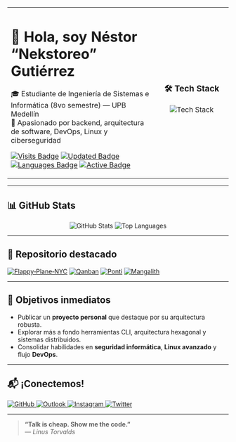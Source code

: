 <table>
  <tr>
    <td valign="top" width="66%">
      
# 👋 Hola, soy **Néstor “Nekstoreo” Gutiérrez**

🎓 Estudiante de Ingeniería de Sistemas e Informática (8vo semestre) — UPB Medellín  
🚀 Apasionado por backend, arquitectura de software, DevOps, Linux y ciberseguridad  


[![Visits Badge](https://komarev.com/ghpvc/?username=Nekstoreo&label=Profile%20views&color=0e75b6&style=flat)](https://github.com/Nekstoreo)
[![Updated Badge](https://img.shields.io/github/last-commit/Nekstoreo/Flappy-Plane-NYC?style=flat-square&logo=github)](https://github.com/Nekstoreo/Flappy-Plane-NYC)
[![Languages Badge](https://img.shields.io/github/languages/count/Nekstoreo/Flappy-Plane-NYC?style=flat-square)](https://github.com/Nekstoreo/Flappy-Plane-NYC)
[![Active Badge](https://img.shields.io/badge/Maintained-Yes-brightgreen?style=flat-square)](https://github.com/Nekstoreo)

   </td>
   <td width="33%" align="center">

### 🛠️ Tech Stack

<img src="https://skillicons.dev/icons?i=cs,dotnet,js,nextjs,java,postgres,mongodb,docker,azure,aws,git,redhat,debian,bash,rider,vscode&perline=4" alt="Tech Stack" />

   </td>
  </tr>
</table>

---

## 📊 GitHub Stats

<p align="center">
  <img src="https://github-readme-stats.vercel.app/api?username=Nekstoreo&show_icons=true&theme=radical&hide=issues" alt="GitHub Stats" />
  <img src="https://github-readme-stats.vercel.app/api/top-langs/?username=Nekstoreo&layout=compact&theme=radical" alt="Top Languages" />
</p>

---

## 💼 Repositorio destacado

[![Flappy‑Plane‑NYC](https://github-readme-stats.vercel.app/api/pin/?username=Nekstoreo&repo=Flappy-Plane-NYC&show_owner=true&theme=dark)](https://github.com/Nekstoreo/Flappy-Plane-NYC)
[![Qanban](https://github-readme-stats.vercel.app/api/pin/?username=Nekstoreo&repo=Qanban&show_owner=true&theme=dark)](https://github.com/Nekstoreo/Qanban)
[![Ponti](https://github-readme-stats.vercel.app/api/pin/?username=Nekstoreo&repo=Ponti&show_owner=true&theme=dark)](https://github.com/Nekstoreo/Ponti)
[![Mangalith](https://github-readme-stats.vercel.app/api/pin/?username=Nekstoreo&repo=Mangalith&show_owner=true&theme=dark)](https://github.com/Nekstoreo/Mangalith)

---

## 🎯 Objetivos inmediatos

- Publicar un **proyecto personal** que destaque por su arquitectura robusta.
- Explorar más a fondo herramientas CLI, arquitectura hexagonal y sistemas distribuidos.
- Consolidar habilidades en **seguridad informática**, **Linux avanzado** y flujo **DevOps**.

---

## 📬 ¡Conectemos!

<p align="left">
  <a href="https://github.com/Nekstoreo">
    <img src="https://img.shields.io/badge/GitHub-%40Nekstoreo-181717?style=for-the-badge&logo=github" alt="GitHub" />
  </a>
  <a href="mailto:nestorg456k@outlook.com">
    <img src="https://img.shields.io/badge/Email-nestorg456k%40outlook.com-blue?style=for-the-badge&logo=microsoft-outlook&logoColor=white" alt="Outlook" />
  </a>
  <a href="https://instagram.com/Nekstoreo">
    <img src="https://img.shields.io/badge/Instagram-%40Nekstoreo-E4405F?style=for-the-badge&logo=instagram&logoColor=white" alt="Instagram" />
  </a>
  <a href="https://x.com/Nekstoreo">
    <img src="https://img.shields.io/badge/Twitter-%40Nekstoreo-1DA1F2?style=for-the-badge&logo=x&logoColor=white" alt="Twitter" />
  </a>
</p>


---

> **“Talk is cheap. Show me the code.”**  
> — *Linus Torvalds*


